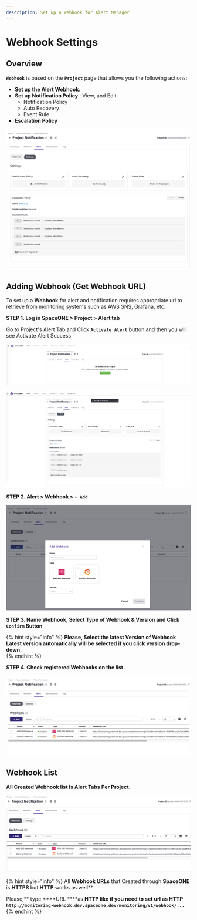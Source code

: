 ```yaml
---
description: Set up a Webhook for Alert Manager
---
```


# Webhook Settings

## Overview

**`Webhook`** is based on the **`Project`**  page that allows you the following actions:

* **Set up the Alert Webhook.** 
* **Set up Notification Policy** : View, and Edit 
  * Notification Policy
  * Auto Recovery
  * Event Rule
* **Escalation Policy**

![](../../../.gitbook/assets/screen-shot-2021-06-28-at-10.37.24.png)

## Adding Webhook \(Get Webhook URL\)

To set up a **Webhook** for alert and notification requires appropriate url to retrieve from monitoring systems such as AWS SNS, Grafana, etc. 

**STEP 1. Log in SpaceONE &gt; Project &gt; Alert tab**

Go to Project's Alert Tab and Click **`Activate Alert`**  button and then you will see Activate Alert Success 

![](../../../.gitbook/assets/screen-shot-2021-06-28-at-10.45.04.png)

![](../../../.gitbook/assets/screen-shot-2021-06-28-at-10.46.16.png)

**STEP 2. Alert &gt; Webhook &gt; `+ Add`**

![](../../../.gitbook/assets/screen-shot-2021-06-28-at-11.17.17.png)

**STEP 3. Name Webhook, Select Type of Webhook & Version and Click  `Confirm` Button**

{% hint style="info" %}
**Please, Select the latest Version of Webhook  
Latest version automatically will be selected if you click version drop-down.**   
{% endhint %}

**STEP 4. Check registered Webhooks on the list.**

![](../../../.gitbook/assets/screen-shot-2021-06-28-at-13.40.53.png)

## Webhook List

**All Created Webhook list is Alert Tabs Per Project.**

![](../../../.gitbook/assets/screen-shot-2021-06-29-at-16.11.37.png)

{% hint style="info" %}
All **Webhook URLs** that Created through **SpaceONE** is **HTTPS** but **HTTP** works as well**.   
  
Please,** type ****URL ****as **HTTP  like if you need to set url as HTTP `http://monitoring-webhook.dev.spaceone.dev/monitoring/v1/webhook/...`**
{% endhint %}

